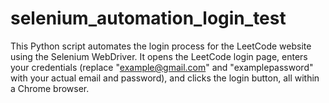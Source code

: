 # selenium_automation_login_test
This Python script automates the login process for the LeetCode website using the Selenium WebDriver. It opens the LeetCode login page, enters your credentials (replace "example@gmail.com" and "examplepassword" with your actual email and password), and clicks the login button, all within a Chrome browser.
